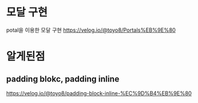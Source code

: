 # 모달 구현
potal을 이용한 모달 구현
https://velog.io/@toyo8/Portals%EB%9E%80

# 알게된점
## padding blokc, padding inline
https://velog.io/@toyo8/padding-block-inline-%EC%9D%B4%EB%9E%80
